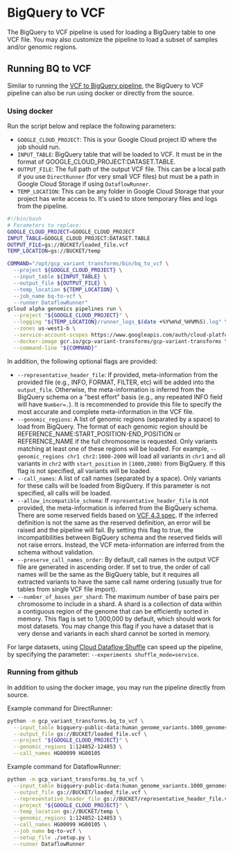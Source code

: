 # BigQuery to VCF

The BigQuery to VCF pipeline is used for loading a BigQuery table to one VCF
file. You may also customize the pipeline to load a subset of samples and/or
genomic regions.

## Running BQ to VCF

Similar to running the
[VCF to BigQuery pipeline](/README.md/#loading-vcf-files-to-bigquery), the
BigQuery to VCF pipeline can also be run using docker or directly from the
source. 

### Using docker

Run the script below and replace the following parameters:

* `GOOGLE_CLOUD_PROJECT`: This is your Google Cloud project ID where the job
  should run.
* `INPUT_TABLE`: BigQuery table that will be loaded to VCF. It must be in the
  format of GOOGLE_CLOUD_PROJECT:DATASET.TABLE.
* `OUTPUT_FILE`: The full path of the output VCF file. This can be a local path
  if you use `DirectRunner` (for very small VCF files) but must be a path in
  Google Cloud Storage if using `DataflowRunner`.
* `TEMP_LOCATION`: This can be any folder in Google Cloud Storage that your
  project has write access to. It's used to store temporary files and logs
  from the pipeline.

```bash
#!/bin/bash
# Parameters to replace:
GOOGLE_CLOUD_PROJECT=GOOGLE_CLOUD_PROJECT
INPUT_TABLE=GOOGLE_CLOUD_PROJECT:DATASET.TABLE
OUTPUT_FILE=gs://BUCKET/loaded_file.vcf
TEMP_LOCATION=gs://BUCKET/temp

COMMAND="/opt/gcp_variant_transforms/bin/bq_to_vcf \
  --project ${GOOGLE_CLOUD_PROJECT} \
  --input_table ${INPUT_TABLE} \
  --output_file ${OUTPUT_FILE} \
  --temp_location ${TEMP_LOCATION} \
  --job_name bq-to-vcf \
  --runner DataflowRunner"
gcloud alpha genomics pipelines run \
  --project "${GOOGLE_CLOUD_PROJECT}" \
  --logging "${TEMP_LOCATION}/runner_logs_$(date +%Y%m%d_%H%M%S).log" \
  --zones us-west1-b \
  --service-account-scopes https://www.googleapis.com/auth/cloud-platform \
  --docker-image gcr.io/gcp-variant-transforms/gcp-variant-transforms \
  --command-line "${COMMAND}"
```

In addition, the following optional flags are provided:
* `--representative_header_file`: If provided, meta-information from the
  provided file (e.g., INFO, FORMAT, FILTER, etc) will be added into the
  `output_file`. Otherwise, the meta-information is inferred from the BigQuery
  schema on a "best effort" basis (e.g., any repeated INFO field will have
  `Number=.`). It is recommended to provide this file to specify the most
  accurate and complete meta-information in the VCF file.
* `--genomic_regions`: A list of genomic regions (separated by a space) to load
  from BigQuery. The format of each genomic region should be
  REFERENCE_NAME:START_POSITION-END_POSITION or REFERENCE_NAME if the full
  chromosome is requested. Only variants matching at least one of these regions
  will be loaded. For example, `--genomic_regions chr1 chr2:1000-2000` will load
  all variants in `chr1` and all variants in `chr2` with `start_position` in
  `[1000,2000)` from BigQuery. If this flag is not specified, all variants will
  be loaded.
* `--call_names`: A list of call names (separated by a space). Only variants for
  these calls will be loaded from BigQuery. If this parameter is not specified,
  all calls will be loaded.
* `--allow_incompatible_schema`: If `representative_header_file` is not
  provided, the meta-information is inferred from the BigQuery schema. There are
  some reserved fields based on
  [VCF 4.3 spec](http://samtools.github.io/hts-specs/VCFv4.3.pdf). If the
  inferred definition is not the same as the reserved definition, an error will
  be raised and the pipeline will fail. By setting this flag to true, the
  incompatibilities between BigQuery schema and the reserved fields will not
  raise errors. Instead, the VCF meta-information are inferred from the schema
  without validation.
* `--preserve_call_names_order`: By default, call names in the output VCF file
  are generated in ascending order. If set to true, the order of call names will
  be the same as the BigQuery table, but it requires all extracted variants to
  have the same call name ordering (usually true for tables from single VCF file
  import).
* `--number_of_bases_per_shard`: The maximum number of base pairs per
  chromosome to include in a shard. A shard is a collection of data within a
  contiguous region of the genome that can be efficiently sorted in memory.
  This flag is set to 1,000,000 by default, which should work for most datasets.
  You may change this flag if you have a dataset that is very dense and variants
  in each shard cannot be sorted in memory.

For large datasets, using
[Cloud Dataflow Shuffle](https://cloud.google.com/dataflow/service/dataflow-service-desc#cloud-dataflow-shuffle)
can speed up the pipeline, by specifying the parameter:
`--experiments shuffle_mode=service`.

### Running from github

In addition to using the docker image, you may run the pipeline directly from
source.

Example command for DirectRunner:

```bash
python -m gcp_variant_transforms.bq_to_vcf \
  --input_table bigquery-public-data:human_genome_variants.1000_genomes_phase_3_variants_20150220 \
  --output_file gs://BUCKET/loaded_file.vcf \
  --project "${GOOGLE_CLOUD_PROJECT}" \
  --genomic_regions 1:124852-124853 \
  --call_names HG00099 HG00105
```

Example command for DataflowRunner:

```bash
python -m gcp_variant_transforms.bq_to_vcf \
  --input_table bigquery-public-data:human_genome_variants.1000_genomes_phase_3_variants_20150220 \
  --output_file gs://BUCKET/loaded_file.vcf \
  --representative_header_file gs://BUCKET/representative_header_file.vcf \
  --project "${GOOGLE_CLOUD_PROJECT}" \
  --temp_location gs://BUCKET/temp \
  --genomic_regions 1:124852-124853 \
  --call_names HG00099 HG00105 \
  --job_name bq-to-vcf \
  --setup_file ./setup.py \
  --runner DataflowRunner
```
